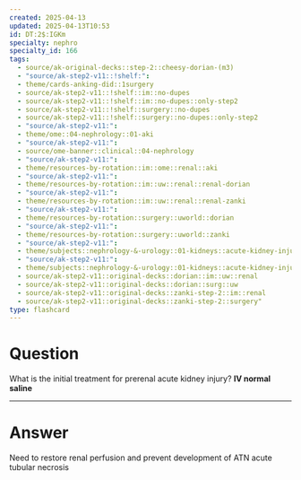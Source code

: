 ```yaml
---
created: 2025-04-13
updated: 2025-04-13T10:53
id: DT:2$:IGKm
specialty: nephro
specialty_id: 166
tags:
  - source/ak-original-decks::step-2::cheesy-dorian-(m3)
  - "source/ak-step2-v11::!shelf:": 
  - theme/cards-anking-did::1surgery
  - source/ak-step2-v11::!shelf::im::no-dupes
  - source/ak-step2-v11::!shelf::im::no-dupes::only-step2
  - source/ak-step2-v11::!shelf::surgery::no-dupes
  - source/ak-step2-v11::!shelf::surgery::no-dupes::only-step2
  - "source/ak-step2-v11:": 
  - theme/ome::04-nephrology::01-aki
  - "source/ak-step2-v11:": 
  - source/ome-banner::clinical::04-nephrology
  - "source/ak-step2-v11:": 
  - theme/resources-by-rotation::im::ome::renal::aki
  - "source/ak-step2-v11:": 
  - theme/resources-by-rotation::im::uw::renal::renal-dorian
  - "source/ak-step2-v11:": 
  - theme/resources-by-rotation::im::uw::renal::renal-zanki
  - "source/ak-step2-v11:": 
  - theme/resources-by-rotation::surgery::uworld::dorian
  - "source/ak-step2-v11:": 
  - theme/resources-by-rotation::surgery::uworld::zanki
  - "source/ak-step2-v11:": 
  - theme/subjects::nephrology-&-urology::01-kidneys::acute-kidney-injury::prerenal-failure
  - "source/ak-step2-v11:": 
  - theme/subjects::nephrology-&-urology::01-kidneys::acute-kidney-injury::prerenal-failure::management
  - source/ak-step2-v11::original-decks::dorian::im::uw::renal
  - source/ak-step2-v11::original-decks::dorian::surg::uw
  - source/ak-step2-v11::original-decks::zanki-step-2::im::renal
  - source/ak-step2-v11::original-decks::zanki-step-2::surgery"
type: flashcard
---
```


# Question
What is the initial treatment for prerenal acute kidney injury?   **IV normal saline**

---

# Answer
Need to restore renal perfusion and prevent development of ATN acute tubular necrosis